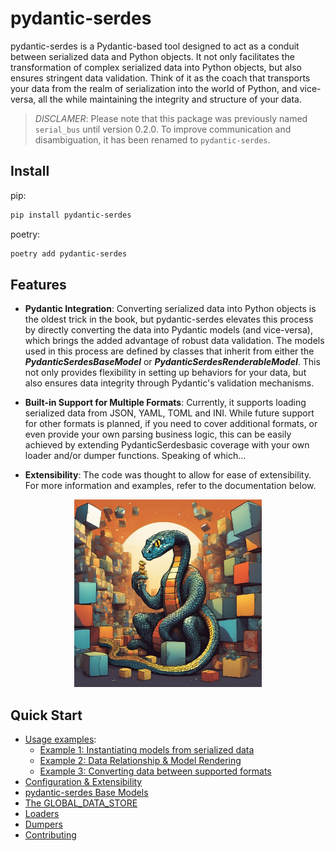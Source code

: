 # pydantic-serdes

pydantic-serdes is a Pydantic-based tool designed to act as a conduit between serialized data and Python objects. It 
not only facilitates the transformation of complex serialized data into Python objects, but also ensures stringent
data validation. Think of it as the coach that transports your data from the realm of serialization into the world
of Python, and vice-versa, all the while maintaining the integrity and structure of your data. 

> *DISCLAMER*:
> Please note that this package was previously named `serial_bus` until version 0.2.0. To improve communication and 
> disambiguation, it has been renamed to `pydantic-serdes`. 


## Install

pip:

```bash
pip install pydantic-serdes
```

poetry:

```bash
poetry add pydantic-serdes
```

## Features

- **Pydantic Integration**: Converting serialized data into Python objects is the oldest trick in the book, but 
  pydantic-serdes elevates this process by directly converting the data into Pydantic models (and vice-versa), which 
  brings the added advantage of robust data validation. The models used in this process are defined by classes that 
  inherit from either the ***PydanticSerdesBaseModel*** or ***PydanticSerdesRenderableModel***. This not only 
  provides flexibility in setting up behaviors for your data, but also ensures data integrity through Pydantic's 
  validation mechanisms.


- **Built-in Support for Multiple Formats**: Currently, it supports loading serialized data from JSON, YAML, TOML 
  and INI. While future support for other formats is planned, if you need to cover additional formats, or even 
  provide your own parsing business logic, this can be easily achieved by extending PydanticSerdesbasic 
  coverage with your own loader and/or dumper functions. Speaking of which...


- **Extensibility**: The code was thought to allow for ease of extensibility. For more information and examples, refer
to the documentation below.


<p align="center">
  <img src="https://github.com/theandrelima/pydantic-serdes/blob/main/docs/images/pydantic-serdes.png" alt="pydantic-serdes" width="300"/>
</p>


## Quick Start
  - [Usage examples](https://github.com/theandrelima/pydantic-serdes/blob/main/docs/getting_started.md#usage):
    - [Example 1: Instantiating models from serialized data](https://github.com/theandrelima/pydantic-serdes/blob/main/docs/getting_started.md#example-1-instantiating-models-from-serialized-data)
    - [Example 2: Data Relationship & Model Rendering](https://github.com/theandrelima/pydantic-serdes/blob/main/docs/getting_started.md#example-2-data-relationship--model-rendering)
    - [Example 3: Converting data between supported formats](https://github.com/theandrelima/pydantic-serdes/blob/main/docs/getting_started.md#example-3-converting-data-between-supported-formats)
  - [Configuration & Extensibility](https://github.com/theandrelima/pydantic-serdes/blob/main/docs/configuration-and-extensibility.md)
- [pydantic-serdes Base Models](https://github.com/theandrelima/pydantic-serdes/blob/main/docs/base_models.md)
- [The GLOBAL_DATA_STORE](https://github.com/theandrelima/pydantic-serdes/blob/main/docs/the_global_data_store.md)
- [Loaders](https://github.com/theandrelima/pydantic-serdes/blob/main/docs/loaders.md)
- [Dumpers](https://github.com/theandrelima/pydantic-serdes/blob/main/docs/dumpers.md)
- [Contributing](https://github.com/theandrelima/pydantic-serdes/blob/main/docs/contributing.md)

